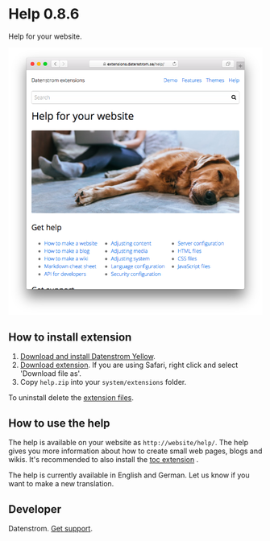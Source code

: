 Help 0.8.6
==========
Help for your website.

<p align="center"><img src="help-screenshot.png?raw=true" alt="Screenshot"></p>

## How to install extension

1. [Download and install Datenstrom Yellow](https://github.com/datenstrom/yellow/).
2. [Download extension](https://github.com/datenstrom/yellow-extensions/raw/master/zip/help.zip). If you are using Safari, right click and select 'Download file as'.
3. Copy `help.zip` into your `system/extensions` folder.

To uninstall delete the [extension files](extension.ini).

## How to use the help

The help is available on your website as `http://website/help/`. The help gives you more information about how to create small web pages, blogs and wikis. It's recommended to also install the [toc extension](https://github.com/datenstrom/yellow-extensions/tree/master/features/toc) .

The help is currently available in English and German. Let us know if you want to make a new translation.

## Developer

Datenstrom. [Get support](https://extensions.datenstrom.se/help/).
